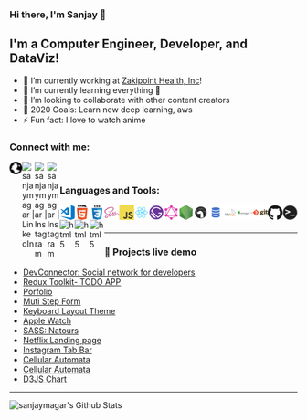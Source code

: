 ### Hi there, I'm Sanjay 👋

## I'm a Computer Engineer, Developer, and DataViz!

- 🔭 I’m currently working at [Zakipoint Health, Inc][website]!
- 🌱 I’m currently learning everything 🤣
- 👯 I’m looking to collaborate with other content creators
- 🥅 2020 Goals: Learn new deep learning, aws
- ⚡ Fun fact: I love to watch anime

### Connect with me:

[<img align="left" alt="sanjaymagar.com" width="22px" src="https://raw.githubusercontent.com/iconic/open-iconic/master/svg/globe.svg" />][porfolio]
[<img align="left" alt="sanjaymagar | LinkedIn" width="22px" src="https://cdn.jsdelivr.net/npm/simple-icons@v3/icons/linkedin.svg" />][linkedin]
[<img align="left" alt="sanjaymagar | Instagram" width="22px" src="https://cdn.jsdelivr.net/npm/simple-icons@v3/icons/instagram.svg" />][instagram]
[<img align="left" alt="sanjaymagar | Instagram" width="22px" src="https://cdn.jsdelivr.net/npm/simple-icons@3.4.0/icons/github.svg" />][github]

<br />

### Languages and Tools:

<img align="left" alt="Visual Studio Code" width="26px" src="https://raw.githubusercontent.com/github/explore/80688e429a7d4ef2fca1e82350fe8e3517d3494d/topics/visual-studio-code/visual-studio-code.png" />
<img align="left" alt="html5" width="26px" src="https://raw.githubusercontent.com/github/explore/80688e429a7d4ef2fca1e82350fe8e3517d3494d/topics/html/html.png" />
<img align="left" alt="CSS3" width="26px" src="https://raw.githubusercontent.com/github/explore/80688e429a7d4ef2fca1e82350fe8e3517d3494d/topics/css/css.png" />
<img align="left" alt="sass" width="26px" src="https://raw.githubusercontent.com/github/explore/80688e429a7d4ef2fca1e82350fe8e3517d3494d/topics/sass/sass.png" />
<img align="left" alt="JavaScript" width="26px" src="https://raw.githubusercontent.com/github/explore/80688e429a7d4ef2fca1e82350fe8e3517d3494d/topics/javascript/javascript.png" />
<img align="left" alt="react" width="26px" src="https://raw.githubusercontent.com/github/explore/80688e429a7d4ef2fca1e82350fe8e3517d3494d/topics/react/react.png" />
<img align="left" alt="Gatsby" width="26px" src="https://raw.githubusercontent.com/github/explore/e94815998e4e0713912fed477a1f346ec04c3da2/topics/gatsby/gatsby.png" />
<img align="left" alt="graphql" width="26px" src="https://raw.githubusercontent.com/github/explore/80688e429a7d4ef2fca1e82350fe8e3517d3494d/topics/graphql/graphql.png" />
<img align="left" alt="Node.js" width="26px" src="https://raw.githubusercontent.com/github/explore/80688e429a7d4ef2fca1e82350fe8e3517d3494d/topics/nodejs/nodejs.png" />
<img align="left" alt="deno" width="26px" src="https://raw.githubusercontent.com/github/explore/361e2821e2dea67711cde99c9c40ed357061cf27/topics/deno/deno.png" />
<img align="left" alt="SQL" width="26px" src="https://raw.githubusercontent.com/github/explore/80688e429a7d4ef2fca1e82350fe8e3517d3494d/topics/sql/sql.png" />
<img align="left" alt="mysql" width="26px" src="https://raw.githubusercontent.com/github/explore/80688e429a7d4ef2fca1e82350fe8e3517d3494d/topics/mysql/mysql.png" />
<img align="left" alt="MongoDB" width="26px" src="https://raw.githubusercontent.com/github/explore/80688e429a7d4ef2fca1e82350fe8e3517d3494d/topics/mongodb/mongodb.png" />
<img align="left" alt="git" width="26px" src="https://raw.githubusercontent.com/github/explore/80688e429a7d4ef2fca1e82350fe8e3517d3494d/topics/git/git.png" />
<img align="left" alt="GitHub" width="26px" src="https://raw.githubusercontent.com/github/explore/78df643247d429f6cc873026c0622819ad797942/topics/github/github.png" />
<img align="left" alt="html5" width="26px" src="https://raw.githubusercontent.com/github/explore/80688e429a7d4ef2fca1e82350fe8e3517d3494d/topics/terminal/terminal.png" />
<img align="left" alt="html5" width="26px" src="https://cdn.jsdelivr.net/npm/simple-icons@3.4.0/icons/python.svg" />
<img align="left" alt="html5" width="26px" src="https://cdn.jsdelivr.net/npm/simple-icons@3.4.0/icons/typescript.svg" />
<img align="left" alt="html5" width="26px" src="https://cdn.jsdelivr.net/npm/simple-icons@3.4.0/icons/groovy.svg" />

<br />
<br />

---

### 📕 Projects live demo

- [DevConnector: Social network for developers](https://luddite.herokuapp.com/)
- [Redux Toolkit- TODO APP](https://sanjaymagar.github.io/rtk/)
- [Porfolio](https://sanjaymagar.github.io/luddite/)
- [Muti Step Form](https://sanjaymagar.github.io/Multi-Step-Form/)
- [Keyboard Layout Theme](https://sanjaymagar.github.io/keyboard_layout_theme/)
- [Apple Watch](https://sanjaymagar.github.io/apple_watch/)
- [SASS: Natours](https://sanjaymagar.github.io/natours-sass/)
- [Netflix Landing page](https://sanjaymagar.github.io/netflix-nepal-landing-page/)
- [Instagram Tab Bar](https://sanjaymagar.github.io/learn_ui/)
- [Cellular Automata](https://sanjaymagar.github.io/cellular-automata/)
- [Cellular Automata](https://sanjaymagar.github.io/cellular-automata/)
- [D3JS Chart](https://sanjaymagar.github.io/d3js_chart/)

---

<img align="left" alt="sanjaymagar's Github Stats" src="https://github-readme-stats.vercel.app/api?username=sanjaymagar&show_icons=true&hide_border=true" />

[website]: https://zakipointhealth.com/
[instagram]: https://www.instagram.com/sanjmagr/
[linkedin]: https://www.linkedin.com/in/sanjay-gharti-magar-979747155/
[github]: https://github.com/sanjaymagar
[porfolio]: https://sanjaymagar.github.io/luddite/
